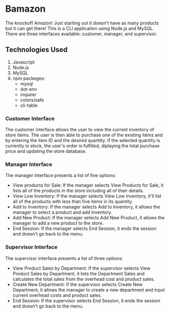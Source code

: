 # Bamazon

The knockoff Amazon! Just starting out it doesn't have as many products but it can get there! This is a CLI application using Node.js and MySQL. There are three interfaces available: customer, manager, and supervisor.

## Technologies Used
1. Javascript
2. Node.js
3. MySQL
4. npm packeges:
    -  mysql
    -	dot-env
    -	inquirer
    -	colors/safe
    -	cli-table

### Customer Interface

The customer interface allows the user to view the current inventory of store items. The user is then able to purchase one of the existing items and by entering the item ID and the desired quantity. If the selected quantity is currently in stock, the user's order is fulfilled, diplaying the total purchase price and updating the store database.




### Manager Interface
The manager interface presents a list of five options:
-   View products for Sale: If the manager selects View Products for Sale, it lists all of the products in the store including all of their details.
-   View Low Inventory: If the manager selects View Low Inventory, it'll list all of the products with less than five items in its quantity.
-   Add to Inventory:  If the manager selects Add to Inventory, it allows the manager to select a product and add inventory.
-   Add New Product: If the manager selects Add New Product, it allows the manager to add a new product to the store.
-   End Session: If the manager selects End Session, it ends the session and doesn't go back to the menu.


### Supervisor Interface
The supervisor interface presents a list of three options: 
-   View Product Sales by Department: If the supervisor selects View Product Sales by Department, it lists the Department Sales and calculates the total sales from the overhead cost and product sales.
-	Create New Department: If the supervisor selects Create New Department, it allows the manager to create a new department and input current overhead costs and product sales. 
-	End Session: If the supervisor selects End Session, it ends the session and doesn't go back to the menu.